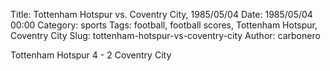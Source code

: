 Title: Tottenham Hotspur vs. Coventry City, 1985/05/04
Date: 1985/05/04 00:00
Category: sports
Tags: football, football scores, Tottenham Hotspur, Coventry City
Slug: tottenham-hotspur-vs-coventry-city
Author: carbonero


Tottenham Hotspur 4 - 2 Coventry City
